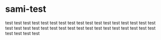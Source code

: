 # sami-test
test test test test test test test test test test test test test test test test test test test test test test test test test test test test test test test test test test test test test test 
